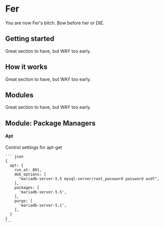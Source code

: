 Fer
===

You are now Fer's bitch. Bow before her or DIE.


Getting started
---------------

Great section to have, but WAY too early.


How it works
------------

Great section to have, but WAY too early.

Modules
-------

Great section to have, but WAY too early.

Module: Package Managers
----------------



#### Apt

Control settings for apt-get

    ``` json
    {
      apt: {
        run_at: 801,
        deb_options: [
          "mariadb-server-5.5 mysql-server/root_password password asdf",
        ],
        packages: [
          'mariadb-server-5.5',
        ],
        purge: [
          'mariadb-server-5.1',
        ],
      }
    }
    ```
